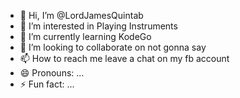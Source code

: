 - 👋 Hi, I’m @LordJamesQuintab
- 👀 I’m interested in Playing Instruments
- 🌱 I’m currently learning KodeGo
- 💞️ I’m looking to collaborate on not gonna say
- 📫 How to reach me leave a chat on my fb account
- 😄 Pronouns: ...
- ⚡ Fun fact: ...

<!---
LordJamesQuintab/LordJamesQuintab is a ✨ special ✨ repository because its `README.md` (this file) appears on your GitHub profile.
You can click the Preview link to take a look at your changes.
--->
